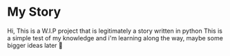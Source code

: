 # My Story

Hi, This is a W.I.P project that is legitimately a story written in python
This is a simple test of my knowledge and i'm learning along the way, maybe some bigger ideas later 👀
